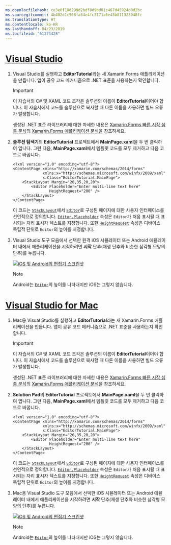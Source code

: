 ```yaml
---
ms.openlocfilehash: ce3e0f18d299d2bdf8d9bd81c467d45924d0d2bc
ms.sourcegitcommit: 4b402d1c508fa84e4fc3171a6e43b811323948fc
ms.translationtype: HT
ms.contentlocale: ko-KR
ms.lasthandoff: 04/23/2019
ms.locfileid: "61373428"
---
```

# <a name="visual-studiotabvswin"></a>[Visual Studio](#tab/vswin)

1. Visual Studio를 실행하고 **EditorTutorial**라는 새 Xamarin.Forms 애플리케이션을 만듭니다. 앱이 공유 코드 메커니즘으로 .NET 표준을 사용하는지 확인합니다.

    > [!IMPORTANT]
    > 이 자습서의 C# 및 XAML 코드 조각은 솔루션의 이름이 **EditorTutorial**이어야 합니다. 이 자습서에서 코드를 솔루션으로 복사할 때 다른 이름을 사용하면 빌드 오류가 발생합니다.

    생성된 .NET 표준 라이브러리에 대한 자세한 내용은 [Xamarin.Forms 빠른 시작 심층 분석](~/get-started/first-app/index.md)의 [Xamarin.Forms 애플리케이션 분석](~/get-started/first-app/index.md)을 참조하세요.

1. **솔루션 탐색기**의 **EditorTutorial** 프로젝트에서 **MainPage.xaml**을 두 번 클릭하여 엽니다. 그런 다음, **MainPage.xaml**에서 템플릿 코드를 모두 제거하고 다음 코드로 바꿉니다.

    ```xaml
    <?xml version="1.0" encoding="utf-8"?>
    <ContentPage xmlns="http://xamarin.com/schemas/2014/forms"
                 xmlns:x="http://schemas.microsoft.com/winfx/2009/xaml"
                 x:Class="EditorTutorial.MainPage">
        <StackLayout Margin="20,35,20,20">
            <Editor Placeholder="Enter multi-line text here"
                    HeightRequest="200" />
        </StackLayout>
    </ContentPage>
    ```

    이 코드는 [`StackLayout`](xref:Xamarin.Forms.StackLayout)에서 [`Editor`](xref:Xamarin.Forms.Editor)로 구성된 페이지에 대한 사용자 인터페이스를 선언적으로 정의합니다. [`Editor.Placeholder`](xref:Xamarin.Forms.Editor.Placeholder) 속성은 `Editor`가 처음 표시될 때 표시되는 자리 표시자 텍스트를 지정합니다. 또한 [`HeightRequest`](xref:Xamarin.Forms.VisualElement) 속성은 디바이스 독립적 단위로 `Editor`의 높이를 지정합니다.

1. Visual Studio 도구 모음에서 선택한 원격 iOS 시뮬레이터 또는 Android 에뮬레이터 내에서 애플리케이션을 시작하려면 **시작** 단추(재생 단추와 비슷한 삼각형 모양의 단추)를 누릅니다.

    [![iOS 및 Android의 편집기 스크린샷](../images/create-editor.png "자리 표시자 텍스트가 포함된 편집기")](../images/create-editor-large.png#lightbox "자리 표시자 텍스트가 포함된 편집기")

    > [!NOTE]
    > Android는 [`Editor`](xref:Xamarin.Forms.Editor)의 높이를 나타내지만 iOS는 그렇지 않습니다.

# <a name="visual-studio-for-mactabvsmac"></a>[Visual Studio for Mac](#tab/vsmac)

1. Mac용 Visual Studio를 실행하고 **EditorTutorial**라는 새 Xamarin.Forms 애플리케이션을 만듭니다. 앱이 공유 코드 메커니즘으로 .NET 표준을 사용하는지 확인합니다.

    > [!IMPORTANT]
    > 이 자습서의 C# 및 XAML 코드 조각은 솔루션의 이름이 **EditorTutorial**이어야 합니다. 이 자습서에서 코드를 솔루션으로 복사할 때 다른 이름을 사용하면 빌드 오류가 발생합니다.

    생성된 .NET 표준 라이브러리에 대한 자세한 내용은 [Xamarin.Forms 빠른 시작 심층 분석](~/get-started/first-app/index.md)의 [Xamarin.Forms 애플리케이션 분석](~/get-started/first-app/index.md)을 참조하세요.

1. **Solution Pad**의 **EditorTutorial** 프로젝트에서 **MainPage.xaml**을 두 번 클릭하여 엽니다. 그런 다음, **MainPage.xaml**에서 템플릿 코드를 모두 제거하고 다음 코드로 바꿉니다.

    ```xaml
    <?xml version="1.0" encoding="utf-8"?>
    <ContentPage xmlns="http://xamarin.com/schemas/2014/forms"
                 xmlns:x="http://schemas.microsoft.com/winfx/2009/xaml"
                 x:Class="EditorTutorial.MainPage">
        <StackLayout Margin="20,35,20,20">
            <Editor Placeholder="Enter multi-line text here"
                    HeightRequest="200" />
        </StackLayout>
    </ContentPage>
    ```

    이 코드는 [`StackLayout`](xref:Xamarin.Forms.StackLayout)에서 [`Editor`](xref:Xamarin.Forms.Editor)로 구성된 페이지에 대한 사용자 인터페이스를 선언적으로 정의합니다. [`Editor.Placeholder`](xref:Xamarin.Forms.Editor.Placeholder) 속성은 `Editor`가 처음 표시될 때 표시되는 자리 표시자 텍스트를 지정합니다. 또한 [`HeightRequest`](xref:Xamarin.Forms.VisualElement) 속성은 디바이스 독립적 단위로 `Editor`의 높이를 지정합니다.

1. Mac용 Visual Studio 도구 모음에서 선택한 iOS 시뮬레이터 또는 Android 에뮬레이터 내에서 애플리케이션을 시작하려면 **시작** 단추(재생 단추와 비슷한 삼각형 모양의 단추)를 누릅니다.

    [![iOS 및 Android의 편집기 스크린샷](../images/create-editor.png "자리 표시자 텍스트가 포함된 편집기")](../images/create-editor-large.png#lightbox "자리 표시자 텍스트가 포함된 편집기")

    > [!NOTE]
    > Android는 [`Editor`](xref:Xamarin.Forms.Editor)의 높이를 나타내지만 iOS는 그렇지 않습니다.

